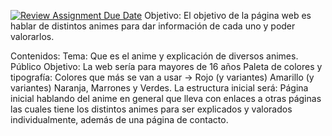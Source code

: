 [![Review Assignment Due Date](https://classroom.github.com/assets/deadline-readme-button-22041afd0340ce965d47ae6ef1cefeee28c7c493a6346c4f15d667ab976d596c.svg)](https://classroom.github.com/a/0esC98hF)
Objetivo: El objetivo de la página web es hablar de distintos animes para dar información de cada uno y poder valorarlos.

Contenidos:
Tema: Que es el anime y explicación de diversos animes.
Público Objetivo: La web sería para mayores de 16 años
Paleta de colores y tipografía: Colores que más se van a usar -> Rojo (y variantes) Amarillo (y variantes) Naranja, Marrones y Verdes.
La estructura inicial será: Página inicial hablando del anime en general que lleva con enlaces a otras páginas las cuales tiene los distintos animes para ser explicados y valorados individualmente, además de una página de contacto.
